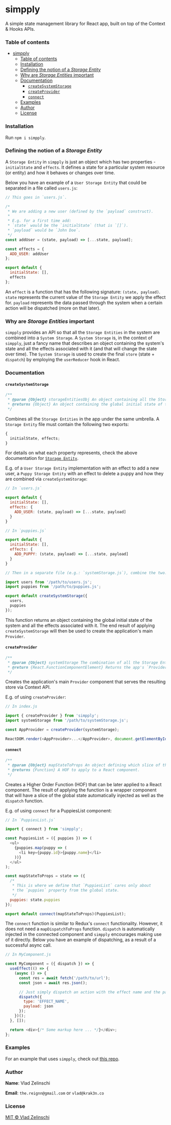 # simpply

A simple state management library for React app, built on top of the Context &amp; Hooks APIs.

### Table of contents

- [simpply](#simpply)
    - [Table of contents](#table-of-contents)
    - [Installation](#installation)
    - [Defining the notion of a _Storage Entity_](#defining-the-notion-of-a-storage-entity)
    - [Why are _Storage Entities_ important](#why-are-storage-entities-important)
    - [Documentation](#documentation)
      - [`createSystemStorage`](#createsystemstorage)
      - [`createProvider`](#createprovider)
      - [`connect`](#connect)
    - [Examples](#examples)
    - [Author](#author)
    - [License](#license)

### Installation

Run `npm i simpply`.

### Defining the notion of a _Storage Entity_

A `Storage Entity` in `simpply` is just an object which has two properties - `initialState` and `effects`. It defines a state for a particular system resource (or entity) and how it behaves or changes over time.

Below you have an example of a `User Storage Entity` that could be separated in a file called `users.js`:

```javascript
// This goes in `users.js`.

/*
 * We are adding a new user (defined by the `payload` construct).
 *
 * E.g. for a first time add:
 * `state` would be the `initialState` (that is `[]`).
 * `payload` would be `John Doe`.
 */
const addUser = (state, payload) => [...state, payload];

const effects = {
  ADD_USER: addUser
};

export default {
  initialState: [],
  effects
};
```

An `effect` is a function that has the following signature: `(state, payload)`. `state` represents the current value of the `Storage Entity` we apply the effect for. `payload` represents the data passed through the system when a certain action will be dispatched (more on that later).

### Why are _Storage Entities_ important

`simpply` provides an API so that all the `Storage Entities` in the system are combined into a `System Storage`. A `System Storage` is, in the context of `simpply`, just a fancy name that describes an object containing the system's state and all the effects associated with it (and that will change the state over time). The `System Storage` is used to create the final `store` (state + `dispatch`) by employing the `userReducer` hook in React.

### Documentation

#### `createSystemStorage`

```javascript
/**
 * @param {Object} storageEntitiesObj An object containing all the Storage Entities in the app.
 * @returns {Object} An object containing the global initial state of the system and all the effects associated with it.
 */
```

Combines all the `Storage Entities` in the app under the same umbrella. A `Storage Entity` file must contain the following two exports:

```javascript
{
  initialState, effects;
}
```

For details on what each property represents, check the above documentation for [`Storage Entity`](#defining-the-notion-of-a-storage-entity).

E.g. of a `User Storage Entity` implementation with an effect to add a new user, a `Puppy Storage Entity` with an effect to delete a puppy and how they are combined via `createSystemStorage`:

```javascript
// In `users.js`

export default {
  initialState: [],
  effects: {
    ADD_USER: (state, payload) => [...state, payload]
  }
}

// In `puppies.js`

export default {
  initialState: [],
  effects: {
    ADD_PUPPY: (state, payload) => [...state, payload]
  }
}

// Then in a separate file (e.g.: `systemStorage.js`), combine the two:

import users from '/path/to/users.js';
import puppies from '/path/to/puppies.js';

export default createSystemStorage({
  users,
  puppies
});
```

This function returns an object containing the global initial state of the system and all the effects associated with it. The end result of applying `createSystemStorage` will then be used to create the application's main `Provider`.

#### `createProvider`

```javascript
/**
 * @param {Object} systemStorage The combination of all the Storage Entities in the app.
 * @return {React.FunctionComponentElement} Returns the app's `Provider` component.
 */
```

Creates the application's main `Provider` component that serves the resulting store via Context API.

E.g. of using `createProvider`:

```javascript
// In index.js

import { createProvider } from 'simpply';
import systemStorage from '/path/to/systemStorage.js';

const AppProvider = createProvider(systemStorage);

ReactDOM.render(<AppProvider>...</AppProvider>, document.getElementById('root'));
```

#### `connect`

```javascript
/**
 * @param {Object} mapStateToProps An object defining which slice of the global state will be injected in the wrapper component.
 * @returns {Function} A HOF to apply to a React component.
 */
```

Creates a Higher Order Function (HOF) that can be later applied to a React component. The result of applying the function is a wrapper component that will have a slice of the global state automatically injected as well as the `dispatch` function.

E.g. of using `connect` for a PuppiesList component:

```javascript
// In `PuppiesList.js`

import { connect } from 'simpply';

const PuppiesList = ({ puppies }) => (
  <ul>
    {puppies.map(puppy => (
      <li key={puppy.id}>{puppy.name}</li>
    ))}
  </ul>
);

const mapStateToProps = state => ({
  /*
   * This is where we define that `PuppiesList` cares only about
   * the `puppies` property from the global state.
   */
  puppies: state.puppies
});

export default connect(mapStateToProps)(PuppiesList);
```

The `connect` function is similar to Redux's `connect` functionality. However, it does not need a `mapDispatchToProps` function. `dispatch` is automatically injected in the connected component and `simpply` encourages making use of it directly. Below you have an example of dispatching, as a result of a successful async call.

```javascript
// In MyComponent.js

const MyComponent = ({ dispatch }) => {
  useEffect(() => {
    (async () => {
      const res = await fetch('/path/to/url');
      const json = await res.json();

      // Just simply dispatch an action with the effect name and the payload
      dispatch({
        type: 'EFFECT_NAME',
        payload: json
      });
    })();
  }, []);

  return <div>{/* Some markup here ... */}</div>;
};
```

### Examples

For an example that uses `simpply`, check out [this repo](https://github.com/r31gN/react-state-management).

### Author

**Name**: Vlad Zelinschi

**Email**: `the.reignn@gmail.com` or `vlad@krak3n.co`

### License

[MIT © Vlad Zelinschi](/LICENSE)
